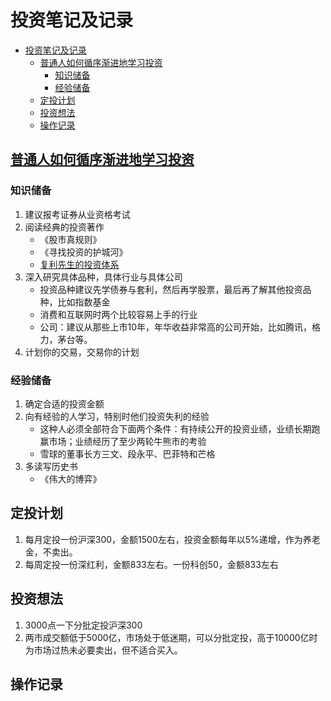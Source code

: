 # 投资笔记及记录

- [投资笔记及记录](#投资笔记及记录)
  - [普通人如何循序渐进地学习投资](#普通人如何循序渐进地学习投资)
    - [知识储备](#知识储备)
    - [经验储备](#经验储备)
  - [定投计划](#定投计划)
  - [投资想法](#投资想法)
  - [操作记录](#操作记录)

## [普通人如何循序渐进地学习投资](https://mp.weixin.qq.com/s/A-mOKAaivr1D4bYCRl1I5w)

### 知识储备

1. 建议报考证券从业资格考试
2. 阅读经典的投资著作
   - 《股市真规则》
   - 《寻找投资的护城河》
   - [复利先生的投资体系](https://mp.weixin.qq.com/s?__biz=MzIwNzM0NTgzMw==&mid=2247485739&idx=2&sn=4a1dd630af8a222b62a94d520c2b3fd1&scene=21#wechat_redirect)
3. 深入研究具体品种，具体行业与具体公司
   - 投资品种建议先学债券与套利，然后再学股票，最后再了解其他投资品种，比如指数基金
   - 消费和互联网时两个比较容易上手的行业
   - 公司：建议从那些上市10年，年华收益非常高的公司开始，比如腾讯，格力，茅台等。
4. 计划你的交易，交易你的计划

### 经验储备

1. 确定合适的投资金额
2. 向有经验的人学习，特别时他们投资失利的经验
   - 这种人必须全部符合下面两个条件：有持续公开的投资业绩，业绩长期跑赢市场；业绩经历了至少两轮牛熊市的考验
   - 雪球的董事长方三文、段永平、巴菲特和芒格
3. 多读写历史书
   - 《伟大的博弈》

## 定投计划

1. 每月定投一份沪深300，金额1500左右，投资金额每年以5%递增，作为养老金，不卖出。
2. 每周定投一份深红利，金额833左右。一份科创50，金额833左右

## 投资想法

1. 3000点一下分批定投沪深300
2. 两市成交额低于5000亿，市场处于低迷期，可以分批定投，高于10000亿时为市场过热未必要卖出，但不适合买入。

## 操作记录

